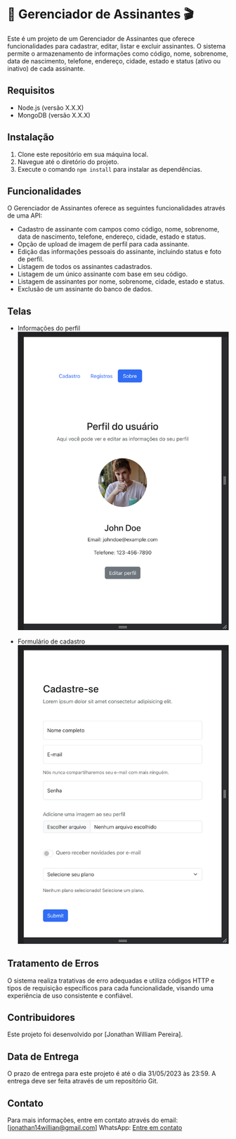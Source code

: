 # 🍿 Gerenciador de Assinantes 🎬

Este é um projeto de um Gerenciador de Assinantes que oferece funcionalidades para cadastrar, editar, listar e excluir assinantes. O sistema permite o armazenamento de informações como código, nome, sobrenome, data de nascimento, telefone, endereço, cidade, estado e status (ativo ou inativo) de cada assinante.

## Requisitos

- Node.js (versão X.X.X)
- MongoDB (versão X.X.X)

## Instalação

1. Clone este repositório em sua máquina local.
2. Navegue até o diretório do projeto.
3. Execute o comando `npm install` para instalar as dependências.

## Funcionalidades

O Gerenciador de Assinantes oferece as seguintes funcionalidades através de uma API:

- Cadastro de assinante com campos como código, nome, sobrenome, data de nascimento, telefone, endereço, cidade, estado e status.
- Opção de upload de imagem de perfil para cada assinante.
- Edição das informações pessoais do assinante, incluindo status e foto de perfil.
- Listagem de todos os assinantes cadastrados.
- Listagem de um único assinante com base em seu código.
- Listagem de assinantes por nome, sobrenome, cidade, estado e status.
- Exclusão de um assinante do banco de dados.

## Telas

- Informações do perfil
![Perfil](./public/assets/perfil.png)

- Formulário de cadastro
![Cadastro](./public/assets/cadastro.png)


## Tratamento de Erros

O sistema realiza tratativas de erro adequadas e utiliza códigos HTTP e tipos de requisição específicos para cada funcionalidade, visando uma experiência de uso consistente e confiável.

## Contribuidores

Este projeto foi desenvolvido por [Jonathan William Pereira].

## Data de Entrega

O prazo de entrega para este projeto é até o dia 31/05/2023 às 23:59. A entrega deve ser feita através de um repositório Git.

## Contato

Para mais informações, entre em contato através do email: [jonathan14willian@gmail.com]
WhatsApp: [Entre em contato](https://wa.me/5541987233861)

